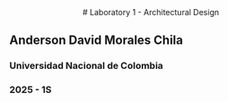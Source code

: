 <center># Laboratory 1 - Architectural Design</center>

## Anderson David Morales Chila

### Universidad Nacional de Colombia
### 2025 - 1S
